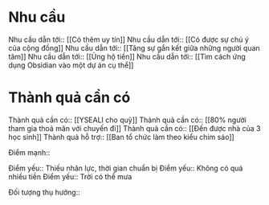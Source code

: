 # Nhu cầu
Nhu cầu dẫn tới:: [[Có thêm uy tín]]
Nhu cầu dẫn tới:: [[Có được sự chú ý của cộng đồng]]
Nhu cầu dẫn tới:: [[Tăng sự gắn kết giữa những người quan tâm]]
Nhu cầu dẫn tới:: [[Ủng hộ tiền]]
Nhu cầu dẫn tới:: [[Tìm cách ứng dụng Obsidian vào một dự án cụ thể]]

# Thành quả cần có
Thành quả cần có:: [[YSEALI cho quỹ]]
Thành quả cần có:: [[80% người tham gia thoả mãn với chuyến đi]]
Thành quả cần có:: [[Đến được nhà của 3 học sinh]]
Thành quả hỗ trợ:: [[Ban tổ chức làm theo kiểu chim sáo]]

Điểm mạnh::

Điểm yếu:: Thiếu nhân lực, thời gian chuẩn bị
Điểm yếu:: Không có quá nhiều tiền
Điểm yếu:: Trời có thể mưa

Đối tượng thụ hưởng:: 
